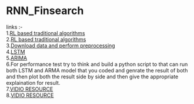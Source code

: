 # RNN_Finsearch  



links :-  
1.[RL based traditional algorithms](https://www.sciencedirect.com/science/article/pii/S2667096822000374)  
2.[RL based traditional algorithms](https://www.researchgate.net/publication/361603539_How_are_reinforcement_learning_and_deep_learning_algorithms_used_for_big_data_based_decision_making_in_financial_industries-A_review_and_research_agenda)  
3.[Download data and perform preprocessing](https://www.datacamp.com/tutorial/lstm-python-stock-market)  
4.[LSTM](https://towardsdatascience.com/lstm-time-series-forecasting-predicting-stock-prices-using-an-lstm-model-6223e9644a2f)  
5.[ARIMA](https://medium.com/@raj.saha3382/forecasting-of-stock-market-using-arima-in-python-cd4fe76fc58a)  
6.For performance test try to think and build a python script to that can run both LSTM and ARMA model that you coded and genrate the result of both and then plot both the result side by side and then give the appropriate explaination for result.   
7.[VIDIO RESOURCE](https://www.youtube.com/watch?v=hpfQE0bTeA4)  
8.[VIDIO RESOURCE](https://youtu.be/pryXhOgDY9A)
